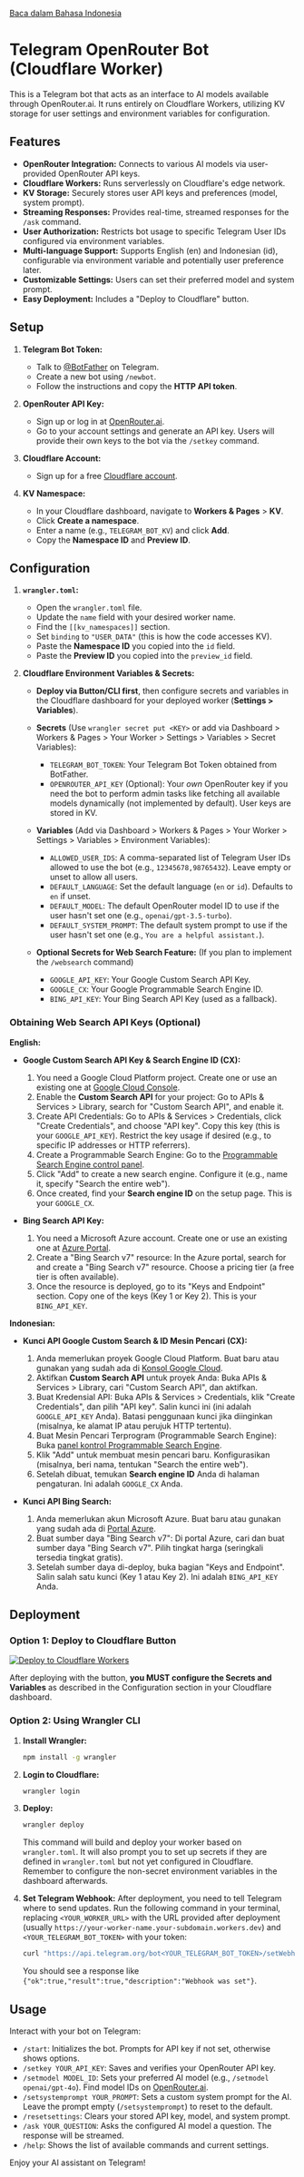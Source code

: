 [Baca dalam Bahasa Indonesia](README.id.md)

# Telegram OpenRouter Bot (Cloudflare Worker)

This is a Telegram bot that acts as an interface to AI models available through OpenRouter.ai. It runs entirely on Cloudflare Workers, utilizing KV storage for user settings and environment variables for configuration.

## Features

*   **OpenRouter Integration:** Connects to various AI models via user-provided OpenRouter API keys.
*   **Cloudflare Workers:** Runs serverlessly on Cloudflare's edge network.
*   **KV Storage:** Securely stores user API keys and preferences (model, system prompt).
*   **Streaming Responses:** Provides real-time, streamed responses for the `/ask` command.
*   **User Authorization:** Restricts bot usage to specific Telegram User IDs configured via environment variables.
*   **Multi-language Support:** Supports English (en) and Indonesian (id), configurable via environment variable and potentially user preference later.
*   **Customizable Settings:** Users can set their preferred model and system prompt.
*   **Easy Deployment:** Includes a "Deploy to Cloudflare" button.

## Setup

1.  **Telegram Bot Token:**
    *   Talk to [@BotFather](https://t.me/BotFather) on Telegram.
    *   Create a new bot using `/newbot`.
    *   Follow the instructions and copy the **HTTP API token**.

2.  **OpenRouter API Key:**
    *   Sign up or log in at [OpenRouter.ai](https://openrouter.ai/).
    *   Go to your account settings and generate an API key. Users will provide their own keys to the bot via the `/setkey` command.

3.  **Cloudflare Account:**
    *   Sign up for a free [Cloudflare account](https://dash.cloudflare.com/sign-up).

4.  **KV Namespace:**
    *   In your Cloudflare dashboard, navigate to **Workers & Pages** > **KV**.
    *   Click **Create a namespace**.
    *   Enter a name (e.g., `TELEGRAM_BOT_KV`) and click **Add**.
    *   Copy the **Namespace ID** and **Preview ID**.

## Configuration

1.  **`wrangler.toml`:**
    *   Open the `wrangler.toml` file.
    *   Update the `name` field with your desired worker name.
    *   Find the `[[kv_namespaces]]` section.
    *   Set `binding` to `"USER_DATA"` (this is how the code accesses KV).
    *   Paste the **Namespace ID** you copied into the `id` field.
    *   Paste the **Preview ID** you copied into the `preview_id` field.

2.  **Cloudflare Environment Variables & Secrets:**
    *   **Deploy via Button/CLI first**, then configure secrets and variables in the Cloudflare dashboard for your deployed worker (**Settings > Variables**).
    *   **Secrets** (Use `wrangler secret put <KEY>` or add via Dashboard > Workers & Pages > Your Worker > Settings > Variables > Secret Variables):
        *   `TELEGRAM_BOT_TOKEN`: Your Telegram Bot Token obtained from BotFather.
        *   `OPENROUTER_API_KEY` (Optional): Your *own* OpenRouter key if you need the bot to perform admin tasks like fetching all available models dynamically (not implemented by default). User keys are stored in KV.
    *   **Variables** (Add via Dashboard > Workers & Pages > Your Worker > Settings > Variables > Environment Variables):
        *   `ALLOWED_USER_IDS`: A comma-separated list of Telegram User IDs allowed to use the bot (e.g., `12345678,98765432`). Leave empty or unset to allow all users.
        *   `DEFAULT_LANGUAGE`: Set the default language (`en` or `id`). Defaults to `en` if unset.
        *   `DEFAULT_MODEL`: The default OpenRouter model ID to use if the user hasn't set one (e.g., `openai/gpt-3.5-turbo`).
        *   `DEFAULT_SYSTEM_PROMPT`: The default system prompt to use if the user hasn't set one (e.g., `You are a helpful assistant.`).

    *   **Optional Secrets for Web Search Feature:** (If you plan to implement the `/websearch` command)
        *   `GOOGLE_API_KEY`: Your Google Custom Search API Key.
        *   `GOOGLE_CX`: Your Google Programmable Search Engine ID.
        *   `BING_API_KEY`: Your Bing Search API Key (used as a fallback).

### Obtaining Web Search API Keys (Optional)

**English:**

*   **Google Custom Search API Key & Search Engine ID (CX):**
    1.  You need a Google Cloud Platform project. Create one or use an existing one at [Google Cloud Console](https://console.cloud.google.com/).
    2.  Enable the **Custom Search API** for your project: Go to APIs & Services > Library, search for "Custom Search API", and enable it.
    3.  Create API Credentials: Go to APIs & Services > Credentials, click "Create Credentials", and choose "API key". Copy this key (this is your `GOOGLE_API_KEY`). Restrict the key usage if desired (e.g., to specific IP addresses or HTTP referrers).
    4.  Create a Programmable Search Engine: Go to the [Programmable Search Engine control panel](https://programmablesearchengine.google.com/controlpanel/all).
    5.  Click "Add" to create a new search engine. Configure it (e.g., name it, specify "Search the entire web").
    6.  Once created, find your **Search engine ID** on the setup page. This is your `GOOGLE_CX`.

*   **Bing Search API Key:**
    1.  You need a Microsoft Azure account. Create one or use an existing one at [Azure Portal](https://portal.azure.com/).
    2.  Create a "Bing Search v7" resource: In the Azure portal, search for and create a "Bing Search v7" resource. Choose a pricing tier (a free tier is often available).
    3.  Once the resource is deployed, go to its "Keys and Endpoint" section. Copy one of the keys (Key 1 or Key 2). This is your `BING_API_KEY`.

**Indonesian:**

*   **Kunci API Google Custom Search & ID Mesin Pencari (CX):**
    1.  Anda memerlukan proyek Google Cloud Platform. Buat baru atau gunakan yang sudah ada di [Konsol Google Cloud](https://console.cloud.google.com/).
    2.  Aktifkan **Custom Search API** untuk proyek Anda: Buka APIs & Services > Library, cari "Custom Search API", dan aktifkan.
    3.  Buat Kredensial API: Buka APIs & Services > Credentials, klik "Create Credentials", dan pilih "API key". Salin kunci ini (ini adalah `GOOGLE_API_KEY` Anda). Batasi penggunaan kunci jika diinginkan (misalnya, ke alamat IP atau perujuk HTTP tertentu).
    4.  Buat Mesin Pencari Terprogram (Programmable Search Engine): Buka [panel kontrol Programmable Search Engine](https://programmablesearchengine.google.com/controlpanel/all).
    5.  Klik "Add" untuk membuat mesin pencari baru. Konfigurasikan (misalnya, beri nama, tentukan "Search the entire web").
    6.  Setelah dibuat, temukan **Search engine ID** Anda di halaman pengaturan. Ini adalah `GOOGLE_CX` Anda.

*   **Kunci API Bing Search:**
    1.  Anda memerlukan akun Microsoft Azure. Buat baru atau gunakan yang sudah ada di [Portal Azure](https://portal.azure.com/).
    2.  Buat sumber daya "Bing Search v7": Di portal Azure, cari dan buat sumber daya "Bing Search v7". Pilih tingkat harga (seringkali tersedia tingkat gratis).
    3.  Setelah sumber daya di-deploy, buka bagian "Keys and Endpoint". Salin salah satu kunci (Key 1 atau Key 2). Ini adalah `BING_API_KEY` Anda.

## Deployment

### Option 1: Deploy to Cloudflare Button

[![Deploy to Cloudflare Workers](https://deploy.workers.cloudflare.com/button)](https://deploy.workers.cloudflare.com/?url=https://github.com/adriandrmawan/Telegram-OpenRouter-Bot)

After deploying with the button, **you MUST configure the Secrets and Variables** as described in the Configuration section in your Cloudflare dashboard.

### Option 2: Using Wrangler CLI

1.  **Install Wrangler:**
    ```bash
    npm install -g wrangler
    ```
2.  **Login to Cloudflare:**
    ```bash
    wrangler login
    ```
3.  **Deploy:**
    ```bash
    wrangler deploy
    ```
    This command will build and deploy your worker based on `wrangler.toml`. It will also prompt you to set up secrets if they are defined in `wrangler.toml` but not yet configured in Cloudflare. Remember to configure the non-secret environment variables in the dashboard afterwards.

4.  **Set Telegram Webhook:**
    After deployment, you need to tell Telegram where to send updates. Run the following command in your terminal, replacing `<YOUR_WORKER_URL>` with the URL provided after deployment (usually `https://your-worker-name.your-subdomain.workers.dev`) and `<YOUR_TELEGRAM_BOT_TOKEN>` with your token:
    ```bash
    curl "https://api.telegram.org/bot<YOUR_TELEGRAM_BOT_TOKEN>/setWebhook?url=<YOUR_WORKER_URL>"
    ```
    You should see a response like `{"ok":true,"result":true,"description":"Webhook was set"}`.

## Usage

Interact with your bot on Telegram:

*   `/start`: Initializes the bot. Prompts for API key if not set, otherwise shows options.
*   `/setkey YOUR_API_KEY`: Saves and verifies your OpenRouter API key.
*   `/setmodel MODEL_ID`: Sets your preferred AI model (e.g., `/setmodel openai/gpt-4o`). Find model IDs on [OpenRouter.ai](https://openrouter.ai/models).
*   `/setsystemprompt YOUR_PROMPT`: Sets a custom system prompt for the AI. Leave the prompt empty (`/setsystemprompt`) to reset to the default.
*   `/resetsettings`: Clears your stored API key, model, and system prompt.
*   `/ask YOUR_QUESTION`: Asks the configured AI model a question. The response will be streamed.
*   `/help`: Shows the list of available commands and current settings.

Enjoy your AI assistant on Telegram!
